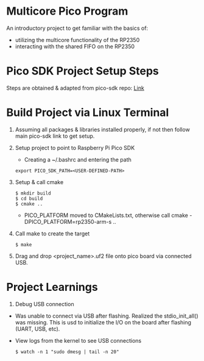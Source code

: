 # Multicore Pico Program

An introductory project to get familiar with the basics of:
- utilizing the multicore functionality of the RP2350
- interacting with the shared FIFO on the RP2350

# Pico SDK Project Setup Steps

Steps are obtained & adapted from pico-sdk repo: [Link](https://github.com/raspberrypi/pico-sdk/tree/master)

# Build Project via Linux Terminal
1. Assuming all packages & libraries installed properly, if not then follow main pico-sdk link to get setup.

2. Setup project to point to Raspberry Pi Pico SDK
    * Creating a ~/.bashrc and entering the path
    ```
    export PICO_SDK_PATH=<USER-DEFINED-PATH>
    ```

3. Setup & call cmake
    ```
    $ mkdir build
    $ cd build
    $ cmake ..
    ```

    - PICO_PLATFORM moved to CMakeLists.txt, otherwise call cmake -DPICO_PLATFORM=rp2350-arm-s ..

4. Call make to create the target
    ```
    $ make
    ```

5. Drag and drop <project_name>.uf2 file onto pico board via connected USB.

# Project Learnings

1. Debug USB connection

- Was unable to connect via USB after flashing. Realized the stdio_init_all() was missing. This is usd to initialize the I/O on the board after flashing (UART, USB, etc).

- View logs from the kernel to see USB connections
    ```
    $ watch -n 1 "sudo dmesg | tail -n 20"
    ```

